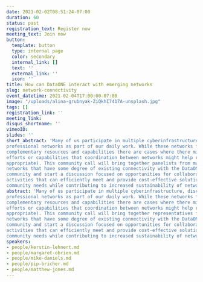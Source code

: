 ```yaml
---
date: 2021-02-02T08:51:24-07:00
duration: 60
status: past
registration_text: Register now
meeting_text: Join now
button:
  template: button
  type: internal page
  color: secondary
  internal_link: []
  text: ''
  external_link: ''
  icon: ''
title: How can DataONE interact with emerging networks
slug: network-connectivity
event_datetime: 2021-02-04T17:00:00-07:00
image: "/uploads/alina-grubnyak-ZiQkhI7417A-unsplash.jpg"
tags: []
registration_link: ''
meeting_link: 
disqus_shortname: ''
vimeoID: 
slides: ''
short_abstract: 'Many of us participate in multiple cyberinfrastructure, disciplinary, and
professional networks as part of our daily work. While these networks frequently provide 
complementary resources and capabilities there are cases where there might be duplicative 
efforts or capabilities that coordination between networks might help reduce (if 
appropriate). This community call will bring together panelists from multiple 
networks that have some degree of existing connectivity with the DataONE network and 
community and start a discussion focused on opportunities for collaborative and coordinated 
activities that can efficiently meet and provide cost-effective solutions for shared 
community needs while contributing to increased sustainability of network capabilities.'
abstract: 'Many of us participate in multiple cyberinfrastructure, disciplinary, and
professional networks as part of our daily work. While these networks frequently provide 
complementary resources and capabilities there are cases where there might be duplicative 
efforts or capabilities that coordination between networks might help reduce (if 
appropriate). This community call will bring together representatives from multiple 
networks that have some degree of existing connectivity with the DataONE network and 
community and start a discussion focused on opportunities for collaborative and coordinated 
activities that can efficiently meet and provide cost-effective solutions for shared 
community needs while contributing to increased sustainability of network capabilities.'
speakers:
- people/kerstin-lehnert.md
- people/margaret-obrien.md
- people/mike-daniels.md
- people/pip-bricher.md
- people/matthew-jones.md
---
```

